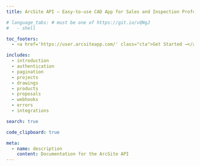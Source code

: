 ```yaml
---
title: ArcSite API – Easy-to-use CAD App for Sales and Inspection Professionals

# language_tabs: # must be one of https://git.io/vQNgJ
#   - shell

toc_footers:
  - <a href='https://user.arcsiteapp.com/' class="cta">Get Started →</a>

includes:
  - introduction
  - authentication
  - pagination
  - projects
  - drawings
  - products
  - proposals
  - webhooks
  - errors
  - integrations

search: true

code_clipboard: true

meta:
  - name: description
    content: Documentation for the ArcSite API
---
```


